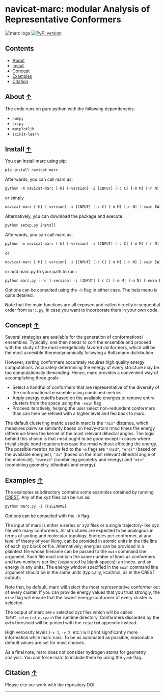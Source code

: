 navicat-marc: modular Analysis of Representative Conformers
==============================================
<!-- zenodo badge will go here -->

![marc logo](./images/marc_logo.png)
[![PyPI version](https://badge.fury.io/py/navicat-marc.svg)](https://badge.fury.io/py/navicat-marc)

## Contents
* [About](#about-)
* [Install](#install-)
* [Concept](#concept-)
* [Examples](#examples-)
* [Citation](#citation-)

## About [↑](#about)

The code runs on pure python with the following dependencies: 
- `numpy`
- `scipy`
- `matplotlib`
- `scikit-learn`


## Install [↑](#install)

You can install marc using pip:

```python
pip install navicat-marc
```

Afterwards, you can call marc as:

```python 
python -m navicat-marc [-h] [-version] -i [INPUT] [-c C] [-m M] [-n N] [-ewin EWIN] [-mine] [-yesh] [-efile EFILE] [-v VERB] [-pm PLOTMODE]
```
or simply

```python 
navicat-marc [-h] [-version] -i [INPUT] [-c C] [-m M] [-n N] [-ewin EWIN] [-mine] [-yesh] [-efile EFILE] [-v VERB] [-pm PLOTMODE]
```

Alternatively, you can download the package and execute:

```python 
python setup.py install
```

Afterwards, you can call marc as:

```python 
python -m navicat-marc [-h] [-version] -i [INPUT] [-c C] [-m M] [-n N] [-ewin EWIN] [-mine] [-yesh] [-efile EFILE] [-v VERB] [-pm PLOTMODE]
```
or

```python 
navicat-marc [-h] [-version] -i [INPUT] [-c C] [-m M] [-n N] [-ewin EWIN] [-mine] [-yesh] [-efile EFILE] [-v VERB] [-pm PLOTMODE]
```

or add marc.py to your path to run :

```python
python marc.py [-h] [-version] -i [INPUT] [-c C] [-m M] [-n N] [-ewin EWIN] [-mine] [-yesh] [-efile EFILE] [-v VERB] [-pm PLOTMODE]
```

Options can be consulted using the `-h` flag in either case. The help menu is quite detailed. 

Note that the main functions are all exposed and called directly in sequential order from `marc.py`, in case you want to incorporate them in your own code.

## Concept [↑](#concept)

Several strategies are available for the generation of conformational ensembles. Typically, one then needs to sort the ensemble and proceed with the study of the most energetically favored conformers, which will be the most accesible thermodynamically following a Boltzmann distribution.

However, sorting conformers accurately requires high quality energy computations. Accurately determining the energy of every structure may be too computationally demanding. Hence, marc provides a convenient way of accomplishing three goals:

- Select a handful of conformers that are representative of the diversity of the conformational ensemble using combined metrics.
- Apply energy cutoffs based on the available energies to remove entire clusters from the space using the `-ewin` flag.
- Proceed iteratively, helping the user select non-redundant conformers than can then be refined with a higher level and fed back to marc.

The default clustering metric used in marc is the `"mix"` distance, which measures pairwise similarity based on heavy-atom rmsd times the energy difference times the kernel of the most relevant dihedral angles. The logic behind this choice is that rmsd ought to be good except in cases where trivial single bond rotations increase the rmsd without affecting the energy. The possible metrics (to be fed to the `-m` flag) are `"rmsd"`, `"erel"` (based on the available energies), `"da"` (based on the most relevant dihedral angle of the molecule), `"ewrmsd"` (combining geometry and energy) and `"mix"` (combining geometry, dihedrals and energy).  

## Examples [↑](#examples)

The examples subdirectory contains some examples obtained by running [CREST](https://xtb-docs.readthedocs.io/en/latest/crest.html). Any of the xyz files can be run as:

```python
python marc.py -i [FILENAME]
```

Options can be consulted with the `-h` flag.

The input of marc is either a series or xyz files or a single trajectory-like xyz file with many conformers. All structures are expected to be analogous in terms of sorting and molecular topology. Energies per conformer, at any level of theory of your liking, can be provided in atomic units in the title line of each xyz block or file. Alternatively, energies can be provided in a plaintext file whose filename can be passed to the `ewin` command line argument. Such file must contain the same number of lines as conformers and two numbers per line (separated by blank spaces): an index, and an energy in any units. The energy window specified in the `ewin` command line argument should be in the same units (typically, kcal/mol, as in the CREST output).

Note that, by default, marc will select the most representative conformer out of every cluster. If you can provide energy values that you trust strongly, the `mine` flag will ensure that the lowest energy conformer of every cluster is selected.

The output of marc are `n` selected xyz files which will be called `INPUT_selected_n.xyz` in the runtime directory. Conformers discarded by the `ewin` threshold will be printed with the `rejected` appendix instead.

High verbosity levels (`-v 1`, `-v 2`, etc.) will print significantly more information while marc runs. To be as automated as possible, reasonable default values are set for most choices.

As a final note, marc does not consider hydrogen atoms for geometry analysis. You can force marc to include them by using the `yesh` flag.

## Citation [↑](#citation)

Please cite our work with the repository DOI.

---


